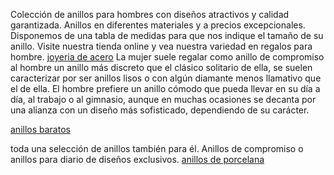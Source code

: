 Colección de anillos para hombres con diseños atractivos y calidad garantizada. Anillos en diferentes materiales y a precios excepcionales. Disponemos de una tabla de medidas para que nos indique el tamaño de su anillo. Visite nuestra tienda online y vea nuestra variedad en regalos para hombre.
<a href="http://www.ceramicring.es/anillo-de-tungsteno-anillos-de-tungsteno-de-hombres-c-1_34.html">joyeria de acero</a>
La mujer suele regalar como anillo de compromiso al hombre un anillo más discreto que el clásico solitario de ella, se suelen caracterizar por ser anillos lisos o con algún diamante menos llamativo que el de ella. El hombre prefiere un anillo cómodo que pueda llevar en su día a día, al trabajo o al gimnasio, aunque en muchas ocasiones se decanta por una alianza con un diseño más sofisticado, dependiendo de su carácter.

<a href="http://www.ceramicring.es/anillo-de-tungsteno-anillos-baratos-de-tungsteno-c-1_36.html">anillos baratos</a>

toda una selección de anillos también para él. Anillos de compromiso o anillos para diario de diseños exclusivos.
<a href="http://www.ceramicring.es/anillos-de-cer-mica-anillos-negros-de-cer-mica-c-2_37.html">anillos de porcelana</a>
